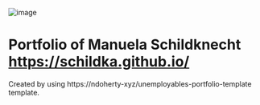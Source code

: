 ![image](https://user-images.githubusercontent.com/103902448/164163511-37d22660-905c-4355-a6f4-91c6eee2d1a4.png)
# Portfolio of Manuela Schildknecht https://schildka.github.io/

Created by using https://ndoherty-xyz/unemployables-portfolio-template template.
